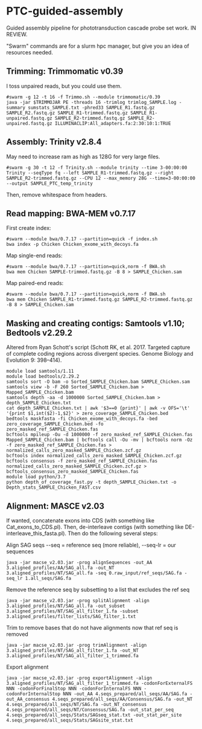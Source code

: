 # PTC-guided-assembly
Guided assembly pipeline for phototransduction cascade probe set work. IN REVIEW.

"Swarm" commands are for a slurm hpc manager, but give you an idea of resources needed.

## Trimming:	Trimmomatic v0.39
I toss unpaired reads, but you could use them.

    #swarm -g 12 -t 16 -f Trimmo.sh --module trimmomatic/0.39
    java -jar $TRIMMOJAR PE -threads 16 -trimlog trimlog_SAMPLE.log -summary sumstats_SAMPLE.txt -phred33 SAMPLE_R1.fastq.gz SAMPLE_R2.fastq.gz SAMPLE_R1-trimmed.fastq.gz SAMPLE_R1-unpaired.fastq.gz SAMPLE_R2-trimmed.fastq.gz SAMPLE_R2-unpaired.fastq.gz ILLUMINACLIP:All_adapters.fa:2:30:10:1:TRUE


## Assembly:	Trinity v2.8.4
May need to increase ram as high as 128G for very large files.

    #swarm -g 30 -t 12 -f Trinity.sh --module trinity --time 3-00:00:00
    Trinity --seqType fq --left SAMPLE_R1-trimmed.fastq.gz --right SAMPLE_R2-trimmed.fastq.gz --CPU 12 --max_memory 28G --time=3-00:00:00 --output SAMPLE_PTC_temp_trinity

Then, remove whitespace from headers.


## Read mapping:	BWA-MEM v0.7.17

First create index:

    #swarm --module bwa/0.7.17 --partition=quick -f index.sh
    bwa index -p Chicken Chicken_exome_with_decoys.fa

Map single-end reads:

    #swarm --module bwa/0.7.17 --partition=quick,norm -f BWA.sh
    bwa mem Chicken SAMPLE-trimmed.fastq.gz -B 8 > SAMPLE_Chicken.sam

Map paired-end reads:

    #swarm --module bwa/0.7.17 --partition=quick,norm -f BWA.sh
    bwa mem Chicken SAMPLE_R1-trimmed.fastq.gz SAMPLE_R2-trimmed.fastq.gz -B 8 > SAMPLE_Chicken.sam


## Masking and creating contigs:	Samtools v1.10; Bedtools v2.29.2
Altered from Ryan Schott's script (Schott RK, et al. 2017. Targeted capture of complete coding regions across divergent species. Genome Biology and Evolution 9: 398–414).

    module load samtools/1.11
    module load bedtools/2.29.2
    samtools sort -O bam -o Sorted_SAMPLE_Chicken.bam SAMPLE_Chicken.sam
    samtools view -b -F 260 Sorted_SAMPLE_Chicken.bam > Mapped_SAMPLE_Chicken.bam
    samtools depth -aa -d 1000000 Sorted_SAMPLE_Chicken.bam > depth_SAMPLE_Chicken.txt
    cat depth_SAMPLE_Chicken.txt | awk '$3==0 {print}' | awk -v OFS='\t' '{print $1,int($2)-1,$2}' > zero_coverage_SAMPLE_Chicken.bed
    bedtools maskfasta -fi Chicken_exome_with_decoys.fa -bed zero_coverage_SAMPLE_Chicken.bed -fo zero_masked_ref_SAMPLE_Chicken.fas
    bcftools mpileup -Ou -d 1000000 -f zero_masked_ref_SAMPLE_Chicken.fas Mapped_SAMPLE_Chicken.bam | bcftools call -Ou -mv | bcftools norm -Oz -f zero_masked_ref_SAMPLE_Chicken.fas > normalized_calls_zero_masked_SAMPLE_Chicken.zcf.gz
    bcftools index normalized_calls_zero_masked_SAMPLE_Chicken.zcf.gz
    bcftools consensus -f zero_masked_ref_SAMPLE_Chicken.fas normalized_calls_zero_masked_SAMPLE_Chicken.zcf.gz >   bcftools_consensus_zero_masked_SAMPLE_Chicken.fas
    module load python/3.7
    python depth_of_coverage_fast.py -t depth_SAMPLE_Chicken.txt -o  Depth_stats_SAMPLE_Chicken_FAST.csv 



## Alignment:	MASCE v2.03
If wanted, concatenate exons into CDS (with something like Cat_exons_to_CDS.pl). Then, de-interleave contigs (with something like DE-interleave_this_fasta.pl). Then do the following several steps:

Align SAG seqs --seq = reference seq (more reliable), --seq-lr = our sequences

    java -jar macse_v2.03.jar -prog alignSequences -out_AA 3.aligned_profiles/AA/SAG_all.fa -out_NT 3.aligned_profiles/NT/SAG_all.fa -seq 0.raw_input/ref_seqs/SAG.fa -seq_lr 1.all_seqs/SAG.fa

Remove the reference seq by subsetting to a list that excludes the ref seq

    java -jar macse_v2.03.jar -prog splitAlignment -align 3.aligned_profiles/NT/SAG_all.fa -out_subset 3.aligned_profiles/NT/SAG_all_filter_1.fa -subset 3.aligned_profiles/filter_lists/SAG_filter_1.txt

Trim to remove bases that do not have alignments now that ref seq is removed

    java -jar macse_v2.03.jar -prog trimAlignment -align 3.aligned_profiles/NT/SAG_all_filter_1.fa -out_NT 3.aligned_profiles/NT/SAG_all_filter_1_trimmed.fa

Export alignment

    java -jar macse_v2.03.jar -prog exportAlignment -align 3.aligned_profiles/NT/SAG_all_filter_1_trimmed.fa -codonForExternalFS NNN -codonForFinalStop NNN -codonForInternalFS NNN -codonForInternalStop NNN -out_AA 4.seqs_prepared/all_seqs/AA/SAG.fa -out_AA_consensus 4.seqs_prepared/all_seqs/AA/Consensus/SAG.fa -out_NT 4.seqs_prepared/all_seqs/NT/SAG.fa -out_NT_consensus 4.seqs_prepared/all_seqs/NT/Consensus/SAG.fa -out_stat_per_seq 4.seqs_prepared/all_seqs/Stats/SAGseq_stat.txt -out_stat_per_site 4.seqs_prepared/all_seqs/Stats/SAGsite_stat.txt


